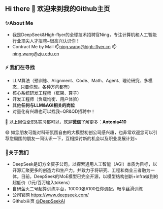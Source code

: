 ## Hi there 👋 欢迎来到我的Github主页

<!--
**Ning410/Ning410** is a ✨ _special_ ✨ repository because its `README.md` (this file) appears on your GitHub profile.

Here are some ideas to get you started:

- 🔭 I’m currently working on ...
- 🌱 I’m currently learning ...
- 👯 I’m looking to collaborate on ...
- 🤔 I’m looking for help with ...
- 💬 Ask me about ...
- 📫 How to reach me: ...
- 😄 Pronouns: ...
- ⚡ Fun fact: ...
-->
### ✨About Me
- 我是DeepSeek&High-flyer的全球技术招聘官Ning，专注计算机和人工智能行业顶尖人才招聘~很高兴认识你！
- Contract Me by Mail
📫ning.wang@high-flyer.cn
📫ning.wang@zju.edu.cn
### ⚡ 我们在寻找
- LLM算法（预训练、Alignment、Code、Math、Agent、理论研究、多模态…只要你想，各种方向都有）
- 核心系统研发工程师（框架、算子）
- 开发工程师（负载均衡、用户体验）
- 其他**任何与LLM&AGI相关的岗位**
- 对量化有兴趣也可以找我~QR&QD招聘中！

🌱 以上岗位全职&实习都可以，欢迎**微信**了解更多：**Antonia410**  

😄 如您朋友可能对科研氛围自由的大模型初创公司感兴趣，也非常欢迎您可以引荐您周围的朋友一同认识一下，互相探讨新的机会以及职业发展计划~

### 👯关于我们
- DeepSeek是幻方全资子公司，以探索通用人工智能（AGI）本质为目标，以开源汇聚更多的创造力和生产力，并致力于将研究、工程和商业三者融为一体。目前，DeepSeek的MoE模型已完全开源，以模型结构创新+infra做到的超低价（1元/百万输入tokens）
- 自研萤火二号超算训练平台，10000张A100任你调配，畅享丝滑训练
- 公司官网 https://www.deepseek.com/ 
- Github主页  [@DeepSeekAI ](https://github.com/deepseek-ai)
